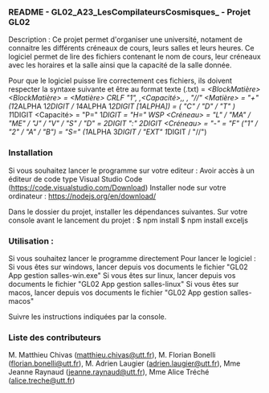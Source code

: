 ### README - GL02_A23_LesCompilateursCosmisques_ - Projet GL02

Description : Ce projet permet d'organiser une université, notament de connaitre les différents créneaux de cours, leurs salles et leurs heures. 
Ce logiciel permet de lire des fichiers contenant le nom de cours, leur créneaux avec les horaires et la salle ainsi que la capacité de la salle donnée. 

Pour que le logiciel puisse lire correctement ces fichiers, ils doivent respecter la syntaxe suivante et être au format texte (.txt) 
<file> = *<BlockMatière>
<BlockMatière> = <Matière> CRLF "1", <TypeCours>,<Capacité>,<Horaire>, <SgIndex>, <salle> "//"
<Matière> = "+" (1*2ALPHA 1*2DIGIT / 1*4ALPHA 1*2DIGIT [1ALPHA]) 
<TypeCours> = ( "C" / "D" / "T" ) 1*1DIGIT
<Capacité> = "P=" 1*DIGIT
<Horaire> = "H=" <nomJour> WSP <Créneau>
<nomJour> = "L" / "MA" / "ME" / "J" / "V" / "S" / "D"
<Heure> = 2DIGIT ":" 2DIGIT
<Créneau> = <Heure> "-" <Heure>
<SgIndex> = "F" ("1" / "2" / "A" / "B")
<Salle> = "S=" (1*ALPHA 3*DIGIT / "EXT" 1*DIGIT / "//")


### Installation
Si vous souhaitez lancer le programme sur votre editeur :
Avoir accès à un éditeur de code type Visual Studio Code (https://code.visualstudio.com/Download)
Installer node sur votre ordinateur : https://nodejs.org/en/download/

Dans le dossier du projet, installer les dépendances suivantes.
Sur votre console avant le lancement du projet :
$ npm install
$ npm install exceljs

### Utilisation :
Si vous souhaitez lancer le programme directement
Pour lancer le logiciel :
Si vous êtes sur windows, lancer depuis vos documents le fichier "GL02 App gestion salles-win.exe"
Si vous êtes sur linux, lancer depuis vos documents le fichier "GL02 App gestion salles-linux"
Si vous êtes sur macos, lancer depuis vos documents le fichier "GL02 App gestion salles-macos"

Suivre les instructions indiquées par la console.


### Liste des contributeurs
M. Matthieu Chivas (matthieu.chivas@utt.fr), M. Florian Bonelli (florian.bonelli@utt.fr), M. Adrien Laugier (adrien.laugier@utt.fr), Mme Jeanne Raynaud (jeanne.raynaud@utt.fr), Mme Alice Tréché (alice.treche@utt.fr)
